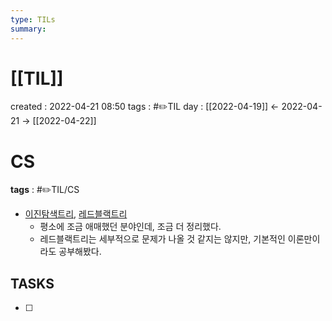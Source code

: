```yaml
---
type: TILs
summary: 
---
```


# [[TIL]]
created : 2022-04-21 08:50
tags : #✏️TIL
day : [[2022-04-19]] ← 2022-04-21 → [[2022-04-22]]

# CS
**tags** : #✏️TIL/CS 
- [이진탐색트리](https://github.com/minicks/cs_pulzo/blob/main/%EC%95%8C%EA%B3%A0%EB%A6%AC%EC%A6%98/%EC%9D%B4%EC%A7%84%ED%83%90%EC%83%89%ED%8A%B8%EB%A6%AC.md), [레드블랙트리](https://github.com/minicks/cs_pulzo/blob/main/%EC%95%8C%EA%B3%A0%EB%A6%AC%EC%A6%98/%EB%A0%88%EB%93%9C%EB%B8%94%EB%9E%99%ED%8A%B8%EB%A6%AC.md)
	- 평소에 조금 애매했던 분야인데, 조금 더 정리했다.
	- 레드블랙트리는 세부적으로 문제가 나올 것 같지는 않지만, 기본적인 이론만이라도 공부해봤다.

## TASKS
- [ ] 
